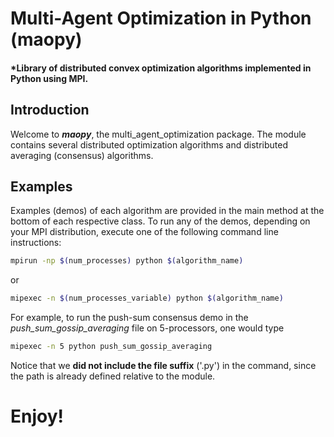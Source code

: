 # Multi-Agent Optimization in Python (maopy)
#### *Library of distributed convex optimization algorithms implemented in Python using MPI.

## Introduction
Welcome to **_maopy_**, the multi_agent_optimization package. The module contains several distributed optimization algorithms and distributed averaging (consensus) algorithms.

## Examples
Examples (demos) of each algorithm are provided in the main method at the bottom of each respective class. To run any of the demos, depending on your MPI distribution, execute one of the following command line instructions:
```bash
mpirun -np $(num_processes) python $(algorithm_name)
```
or
```bash
mipexec -n $(num_processes_variable) python $(algorithm_name)
```
For example, to run the push-sum consensus demo in the *push_sum_gossip_averaging* file on 5-processors, one would type
```bash
mipexec -n 5 python push_sum_gossip_averaging
```
Notice that we **did not include the file suffix** ('.py') in the command, since the path is already defined relative to the module.

# Enjoy!
